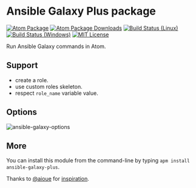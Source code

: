 # Ansible Galaxy Plus package

[![Atom Package](https://img.shields.io/apm/v/ansible-galaxy-plus.svg)](https://atom.io/packages/ansible-galaxy-plus)
[![Atom Package Downloads](https://img.shields.io/apm/dm/ansible-galaxy-plus.svg)](https://atom.io/packages/ansible-galaxy-plus)
[![Build Status (Linux)](https://travis-ci.org/ldez/atom-ansible-galaxy-plus.svg?branch=master)](https://travis-ci.org/ldez/atom-ansible-galaxy-plus)
[![Build Status (Windows)](https://ci.appveyor.com/api/projects/status/nyb8b1lovhp3jr4r?svg=true)](https://ci.appveyor.com/project/ldez/atom-ansible-galaxy-plus)
[![MIT License](http://img.shields.io/badge/license-MIT-blue.svg?style=flat)](https://github.com/ldez/atom-ansible-galaxy-plus/blob/master/LICENSE.md)

Run Ansible Galaxy commands in Atom.


## Support

- create a role.
- use custom roles skeleton.
- respect `role_name` variable value.


## Options

![ansible-galaxy-options](https://cloud.githubusercontent.com/assets/5674651/25315198/9eef104a-2851-11e7-8cbe-94377a3bb586.png)


## More

You can install this module from the command-line by typing `apm install ansible-galaxy-plus`.

Thanks to [@aioue](https://github.com/aioue) for [inspiration](https://github.com/aioue/ansible-galaxy).
